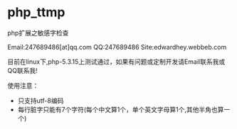php_ttmp
========

php扩展之敏感字检查

Email:247689486[at]qq.com
QQ:247689486
Site:edwardhey.webbeb.com

目前在linux下,php-5.3.15上测试通过，如果有问题或定制开发请Email联系我或QQ联系我!

使用注意：
* 只支持utf-8编码
* 每行脏字只能有7个字符(每个中文算1个，单个英文字母算1个,其他半角也算一个)
